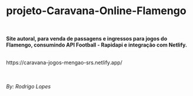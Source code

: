 # projeto-Caravana-Online-Flamengo
<br>

**Site autoral, para venda de passagens e ingressos para jogos do Flamengo, consumindo API Football - Rapidapi e integração com Netlify.**

<br>
  https://caravana-jogos-mengao-srs.netlify.app/
<br>
<br>
<br>


*By: Rodrigo Lopes*